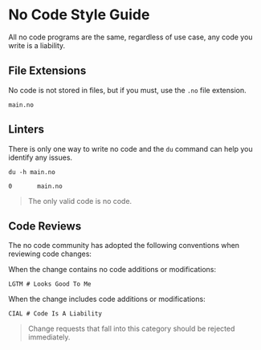 # No Code Style Guide

All no code programs are the same, regardless of use case, any code you write is a liability.

## File Extensions

No code is not stored in files, but if you must, use the `.no` file extension.

```
main.no
```

## Linters

There is only one way to write no code and the `du` command can help you identify any issues. 

```
du -h main.no
```

```
0       main.no
```

> The only valid code is no code.

## Code Reviews

The no code community has adopted the following conventions when reviewing code changes:

When the change contains no code additions or modifications:

```
LGTM # Looks Good To Me
```

When the change includes code additions or modifications:

```
CIAL # Code Is A Liability
```

> Change requests that fall into this category should be rejected immediately.
